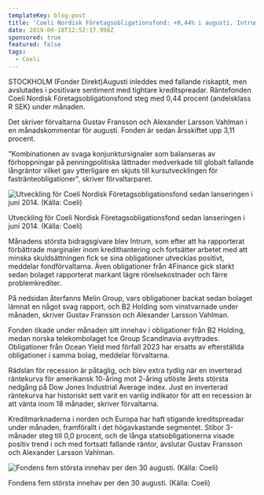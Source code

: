 ```yaml
---
templateKey: blog-post
title: 'Coeli Nordisk Företagsobligationsfond: +0,44% i augusti, Intrum visade vägen'
date: 2019-09-18T12:52:17.998Z
sponsored: true
featured: false
tags:
  - Coeli
---
```

STOCKHOLM (Fonder Direkt)Augusti inleddes med fallande riskaptit, men avslutades i positivare sentiment med tightare kreditspreadar. Räntefonden Coeli Nordisk Företagsobligationsfond steg med 0,44 procent (andelsklass R SEK) under månaden.

Det skriver förvaltarna Gustav Fransson och Alexander Larsson Vahlman i en månadskommentar för augusti. Fonden är sedan årsskiftet upp 3,11 procent.

"Kombinationen av svaga konjunktursignaler som balanseras av förhoppningar på penningpolitiska lättnader medverkade till globalt fallande långräntor vilket gav ytterligare en skjuts till kursutvecklingen för fastränteobligationer", skriver förvaltarparet.

![Utveckling för Coeli Nordisk Företagsobligationsfond sedan lanseringen i juni 2014. (Källa: Coeli)](/img/coeli-nf-aug.png "Utveckling för Coeli Nordisk Företagsobligationsfond sedan lanseringen i juni 2014. (Källa: Coeli)")

<span class="image-caption">Utveckling för Coeli Nordisk Företagsobligationsfond sedan lanseringen i juni 2014. (Källa: Coeli)</span>

Månadens största bidragsgivare blev Intrum, som efter att ha rapporterat förbättrade marginaler inom kredithantering och fortsätter arbetet med att minska skuldsättningen fick se sina obligationer utvecklas positivt, meddelar fondförvaltarna. Även obligationer från 4Finance gick starkt sedan bolaget rapporterat markant lägre rörelsekostnader och färre problemkrediter.

På nedsidan återfanns Melin Group, vars obligationer backat sedan bolaget lämnat en något svag rapport, och B2 Holding som vinstvarnade under månaden, skriver Gustav Fransson och Alexander Larsson Vahlman.

Fonden ökade under månaden sitt innehav i obligationer från B2 Holding, medan norska telekombolaget Ice Group Scandinavia avyttrades. Obligationer från Ocean Yield med förfall 2023 har ersatts av efterställda obligationer i samma bolag, meddelar förvaltarna.

Rädslan för recession är påtaglig, och blev extra tydlig när en inverterad räntekurva för amerikansk 10-åring mot 2-åring utlöste årets största nedgång på Dow Jones Industrial Average index. Just en inverterad räntekurva har historiskt sett varit en vanlig indikator för att en recession är att vänta inom 18 månader, skriver förvaltarna.

Kreditmarknaderna i norden och Europa har haft stigande kreditspreadar under månaden, framförallt i det högavkastande segmentet. Stibor 3-månader steg till 0,0 procent, och de långa statsobligationerna visade positiv trend i och med fortsatt fallande räntor, avslutar Gustav Fransson och Alexander Larsson Vahlman.

![Fondens fem största innehav per den 30 augusti. (Källa: Coeli)](/img/coeli-nf-aug1.png "Fondens fem största innehav per den 30 augusti. (Källa: Coeli)")

<span class="image-caption">Fondens fem största innehav per den 30 augusti. (Källa: Coeli)</span>

